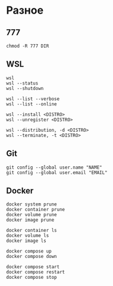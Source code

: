 # Разное

## 777
```console
chmod -R 777 DIR
```

## WSL
```console
wsl
wsl --status
wsl --shutdown
```
```console
wsl --list --verbose
wsl --list --online
```
```console
wsl --install <DISTRO>
wsl --unregister <DISTRO>
```
```console
wsl --distribution, -d <DISTRO>
wsl --terminate, -t <DISTRO>
```
## Git
```console
git config --global user.name "NAME"
git config --global user.email "EMAIL"
```

## Docker
```console
docker system prune
docker container prune
docker volume prune
docker image prune
```
```console
docker container ls
docker volume ls
docker image ls
```
```console
docker compose up
docker compose down
```
```console
docker compose start
docker compose restart
docker compose stop
```